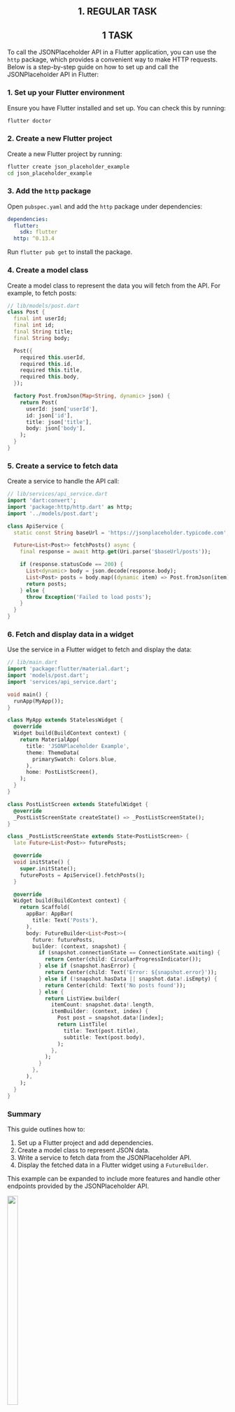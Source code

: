 <h2 align = "center"> 1. REGULAR TASK </h2>



<h2 align = "center"> 1 TASK </h2>

To call the JSONPlaceholder API in a Flutter application, you can use the `http` package, which provides a convenient way to make HTTP requests. Below is a step-by-step guide on how to set up and call the JSONPlaceholder API in Flutter:

### 1. Set up your Flutter environment

Ensure you have Flutter installed and set up. You can check this by running:

```sh
flutter doctor
```

### 2. Create a new Flutter project

Create a new Flutter project by running:

```sh
flutter create json_placeholder_example
cd json_placeholder_example
```

### 3. Add the `http` package

Open `pubspec.yaml` and add the `http` package under dependencies:

```yaml
dependencies:
  flutter:
    sdk: flutter
  http: ^0.13.4
```

Run `flutter pub get` to install the package.

### 4. Create a model class

Create a model class to represent the data you will fetch from the API. For example, to fetch posts:

```dart
// lib/models/post.dart
class Post {
  final int userId;
  final int id;
  final String title;
  final String body;

  Post({
    required this.userId,
    required this.id,
    required this.title,
    required this.body,
  });

  factory Post.fromJson(Map<String, dynamic> json) {
    return Post(
      userId: json['userId'],
      id: json['id'],
      title: json['title'],
      body: json['body'],
    );
  }
}
```

### 5. Create a service to fetch data

Create a service to handle the API call:

```dart
// lib/services/api_service.dart
import 'dart:convert';
import 'package:http/http.dart' as http;
import '../models/post.dart';

class ApiService {
  static const String baseUrl = 'https://jsonplaceholder.typicode.com';

  Future<List<Post>> fetchPosts() async {
    final response = await http.get(Uri.parse('$baseUrl/posts'));

    if (response.statusCode == 200) {
      List<dynamic> body = json.decode(response.body);
      List<Post> posts = body.map((dynamic item) => Post.fromJson(item)).toList();
      return posts;
    } else {
      throw Exception('Failed to load posts');
    }
  }
}
```

### 6. Fetch and display data in a widget

Use the service in a Flutter widget to fetch and display the data:

```dart
// lib/main.dart
import 'package:flutter/material.dart';
import 'models/post.dart';
import 'services/api_service.dart';

void main() {
  runApp(MyApp());
}

class MyApp extends StatelessWidget {
  @override
  Widget build(BuildContext context) {
    return MaterialApp(
      title: 'JSONPlaceholder Example',
      theme: ThemeData(
        primarySwatch: Colors.blue,
      ),
      home: PostListScreen(),
    );
  }
}

class PostListScreen extends StatefulWidget {
  @override
  _PostListScreenState createState() => _PostListScreenState();
}

class _PostListScreenState extends State<PostListScreen> {
  late Future<List<Post>> futurePosts;

  @override
  void initState() {
    super.initState();
    futurePosts = ApiService().fetchPosts();
  }

  @override
  Widget build(BuildContext context) {
    return Scaffold(
      appBar: AppBar(
        title: Text('Posts'),
      ),
      body: FutureBuilder<List<Post>>(
        future: futurePosts,
        builder: (context, snapshot) {
          if (snapshot.connectionState == ConnectionState.waiting) {
            return Center(child: CircularProgressIndicator());
          } else if (snapshot.hasError) {
            return Center(child: Text('Error: ${snapshot.error}'));
          } else if (!snapshot.hasData || snapshot.data!.isEmpty) {
            return Center(child: Text('No posts found'));
          } else {
            return ListView.builder(
              itemCount: snapshot.data!.length,
              itemBuilder: (context, index) {
                Post post = snapshot.data![index];
                return ListTile(
                  title: Text(post.title),
                  subtitle: Text(post.body),
                );
              },
            );
          }
        },
      ),
    );
  }
}
```

### Summary

This guide outlines how to:

1. Set up a Flutter project and add dependencies.
2. Create a model class to represent JSON data.
3. Write a service to fetch data from the JSONPlaceholder API.
4. Display the fetched data in a Flutter widget using a `FutureBuilder`.

This example can be expanded to include more features and handle other endpoints provided by the JSONPlaceholder API.



<img src = "https://github.com/fenishpatel3150/regular_task/assets/143187609/c1a286d0-e617-4680-b2b5-5cb2b25538d2" width=22% height=35%>

https://github.com/fenishpatel3150/regular_task/assets/143187609/42b2439d-3b0b-42c0-bab6-78c59a3e9c5a






<h2 align = "center"> 2 TASK </h2>

To resolve this issue, I will break it down into a step-by-step process:

1. **Ensure Dependencies**: Make sure you have the necessary dependencies in your `pubspec.yaml` file for both `provider` and `http` (for API calls).
2. **HomeProvider**: Implement the `HomeProvider` class that fetches data from an API and manages the loading state.
3. **Main App Configuration**: Set up the `main.dart` to initialize the `HomeProvider`.
4. **UrlScreen Widget**: Use the `UrlScreen` widget to display the data fetched by the `HomeProvider`.

Here's how to do it:

### Step 1: Update `pubspec.yaml`
Ensure you have the dependencies:

```yaml
dependencies:
  flutter:
    sdk: flutter
  provider: ^6.0.0
  http: ^0.13.3
```

### Step 2: Implement `HomeProvider`

Create a new file `home_provider.dart` under `lib/screen/provider/second/`:

```dart
import 'package:flutter/material.dart';
import 'package:http/http.dart' as http;
import 'dart:convert';

class HomeProvider extends ChangeNotifier {
  bool isLoading = true;
  Map<String, dynamic> data = {};

  HomeProvider() {
    fetchData();
  }

  Future<void> fetchData() async {
    final url = 'YOUR_API_URL_HERE'; // Replace with your API URL
    try {
      final response = await http.get(Uri.parse(url));
      if (response.statusCode == 200) {
        data = json.decode(response.body);
        isLoading = false;
        notifyListeners();
      } else {
        throw Exception('Failed to load data');
      }
    } catch (e) {
      print(e);
      isLoading = false;
      notifyListeners();
    }
  }
}
```

### Step 3: Initialize `HomeProvider` in `main.dart`

Update your `main.dart` file:

```dart
import 'package:flutter/material.dart';
import 'package:provider/provider.dart';
import 'package:regular_task/screen/provider/second/home_provider.dart';
import 'package:regular_task/screen/view/second/url_screen.dart';

void main() {
  runApp(MyApp());
}

class MyApp extends StatelessWidget {
  @override
  Widget build(BuildContext context) {
    return ChangeNotifierProvider(
      create: (_) => HomeProvider(),
      child: MaterialApp(
        home: UrlScreen(),
      ),
    );
  }
}
```

### Step 4: Update `UrlScreen` Widget

Make sure your `UrlScreen` widget is using the correct paths and structure. Update the import paths if necessary:

```dart
import 'package:flutter/material.dart';
import 'package:provider/provider.dart';
import 'package:regular_task/screen/provider/second/home_provider.dart';

class UrlScreen extends StatelessWidget {
  const UrlScreen({super.key});

  @override
  Widget build(BuildContext context) {
    final homeProvider = Provider.of<HomeProvider>(context);

    return Scaffold(
      appBar: AppBar(),
      body: homeProvider.isLoading
          ? Center(child: CircularProgressIndicator())
          : GridView.builder(
              gridDelegate: SliverGridDelegateWithFixedCrossAxisCount(
                crossAxisCount: 2,
              ),
              itemCount: homeProvider.data['hits'].length,
              itemBuilder: (context, index) => Container(
                height: 50,
                width: 50,
                child: Image.network(
                  homeProvider.data['hits'][index]['largeImageURL'],
                ),
              ),
            ),
    );
  }
}
```

### Summary
1. Add necessary dependencies in `pubspec.yaml`.
2. Create and implement `HomeProvider` to fetch data and manage loading state.
3. Initialize `HomeProvider` in `main.dart` using `ChangeNotifierProvider`.
4. Use `UrlScreen` widget to display the data fetched by `HomeProvider`.

Replace `'YOUR_API_URL_HERE'` with the actual URL of your API. This should solve the problem and correctly display the images in a grid view once the data is fetched.


<img src = "https://github.com/fenishpatel3150/regular_task/assets/143187609/5d4ccf6e-6569-401b-9a94-8a87a04a5916" width=22% height=35%>



https://github.com/fenishpatel3150/regular_task/assets/143187609/8c57674a-f20d-4230-8191-4196fa37523b




